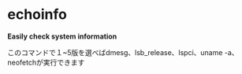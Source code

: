 # echoinfo
**Easily check system information**

このコマンドで１~5版を選べばdmesg、lsb_release、lspci、uname -a、neofetchが実行できます
